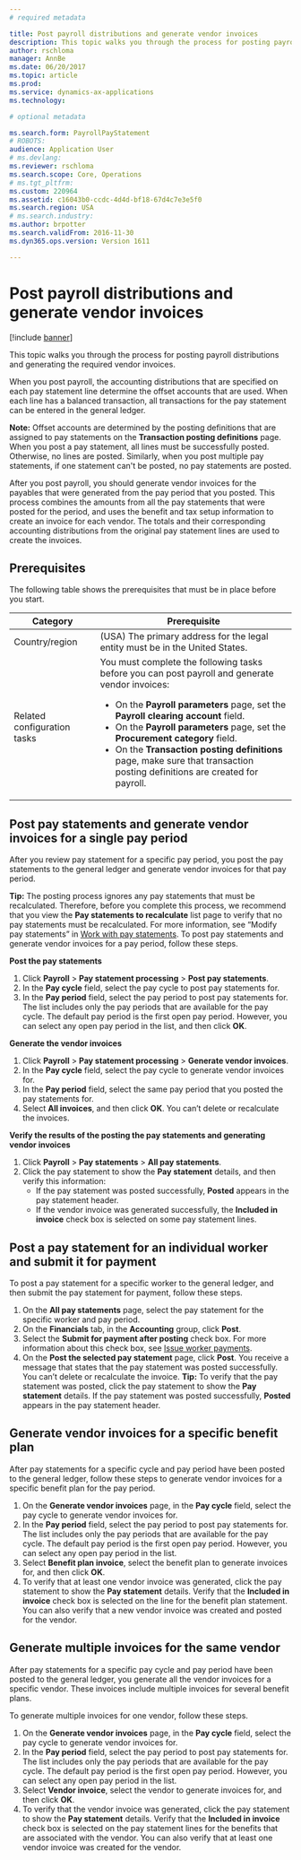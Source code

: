 ```yaml
---
# required metadata

title: Post payroll distributions and generate vendor invoices
description: This topic walks you through the process for posting payroll distributions and generating the required vendor invoices.
author: rschloma
manager: AnnBe
ms.date: 06/20/2017
ms.topic: article
ms.prod: 
ms.service: dynamics-ax-applications
ms.technology: 

# optional metadata

ms.search.form: PayrollPayStatement
# ROBOTS: 
audience: Application User
# ms.devlang: 
ms.reviewer: rschloma
ms.search.scope: Core, Operations
# ms.tgt_pltfrm: 
ms.custom: 220964
ms.assetid: c16043b0-ccdc-4d4d-bf18-67d4c7e3e5f0
ms.search.region: USA
# ms.search.industry: 
ms.author: brpotter
ms.search.validFrom: 2016-11-30
ms.dyn365.ops.version: Version 1611

---
```


# Post payroll distributions and generate vendor invoices

[!include [banner](../../includes/banner.md)]

This topic walks you through the process for posting payroll distributions and generating the required vendor invoices.

When you post payroll, the accounting distributions that are specified on each pay statement line determine the offset accounts that are used. When each line has a balanced transaction, all transactions for the pay statement can be entered in the general ledger. 

**Note:** Offset accounts are determined by the posting definitions that are assigned to pay statements on the **Transaction posting definitions** page. When you post a pay statement, all lines must be successfully posted. Otherwise, no lines are posted. Similarly, when you post multiple pay statements, if one statement can't be posted, no pay statements are posted. 

After you post payroll, you should generate vendor invoices for the payables that were generated from the pay period that you posted. This process combines the amounts from all the pay statements that were posted for the period, and uses the benefit and tax setup information to create an invoice for each vendor. The totals and their corresponding accounting distributions from the original pay statement lines are used to create the invoices.

## Prerequisites
The following table shows the prerequisites that must be in place before you start.

<table>
<thead>
<tr class="header">
<th>Category</th>
<th>Prerequisite</th>
</tr>
</thead>
<tbody>
<tr class="odd">
<td>Country/region</td>
<td>(USA) The primary address for the legal entity must be in the United States.</td>
</tr>
<tr class="even">
<td>Related configuration tasks</td>
<td>You must complete the following tasks before you can post payroll and generate vendor invoices:
<ul>
<li>On the <strong>Payroll parameters</strong> page, set the <strong>Payroll clearing account</strong> field.</li>
<li>On the <strong>Payroll parameters</strong> page, set the <strong>Procurement category</strong> field.</li>
<li>On the <strong>Transaction posting definitions</strong> page, make sure that transaction posting definitions are created for payroll.</li>
</ul></td>
</tr>
</tbody>
</table>

## Post pay statements and generate vendor invoices for a single pay period
After you review pay statement for a specific pay period, you post the pay statements to the general ledger and generate vendor invoices for that pay period. 

**Tip:** The posting process ignores any pay statements that must be recalculated. Therefore, before you complete this process, we recommend that you view the **Pay statements to recalculate** list page to verify that no pay statements must be recalculated. For more information, see “Modify pay statements” in [Work with pay statements](noam-usa-pay-statements.md). To post pay statements and generate vendor invoices for a pay period, follow these steps. 

**Post the pay statements**

1.  Click **Payroll** &gt; **Pay statement processing** &gt; **Post pay statements**.
2.  In the **Pay cycle** field, select the pay cycle to post pay statements for.
3.  In the **Pay period** field, select the pay period to post pay statements for. The list includes only the pay periods that are available for the pay cycle. The default pay period is the first open pay period. However, you can select any open pay period in the list, and then click **OK**.

**Generate the vendor invoices**

1.  Click **Payroll** &gt; **Pay statement processing** &gt; **Generate vendor invoices**.
2.  In the **Pay cycle** field, select the pay cycle to generate vendor invoices for.
3.  In the **Pay period** field, select the same pay period that you posted the pay statements for.
4.  Select **All invoices**, and then click **OK**. You can’t delete or recalculate the invoices.

**Verify the results of the posting the pay statements and generating vendor invoices**

1.  Click **Payroll** &gt; **Pay statements** &gt; **All pay statements**.
2.  Click the pay statement to show the **Pay statement** details, and then verify this information:
    -   If the pay statement was posted successfully, **Posted** appears in the pay statement header.
    -   If the vendor invoice was generated successfully, the **Included in invoice** check box is selected on some pay statement lines.

## Post a pay statement for an individual worker and submit it for payment
To post a pay statement for a specific worker to the general ledger, and then submit the pay statement for payment, follow these steps.

1.  On the **All pay statements** page, select the pay statement for the specific worker and pay period.
2.  On the **Financials** tab, in the **Accounting** group, click **Post**.
3.  Select the **Submit for payment after posting** check box. For more information about this check box, see [Issue worker payments](noam-usa-issue-worker-payments.md).
4.  On the **Post the selected pay statement** page, click **Post**. You receive a message that states that the pay statement was posted successfully. You can’t delete or recalculate the invoice. **Tip:** To verify that the pay statement was posted, click the pay statement to show the **Pay statement** details. If the pay statement was posted successfully, **Posted** appears in the pay statement header.

## Generate vendor invoices for a specific benefit plan
After pay statements for a specific cycle and pay period have been posted to the general ledger, follow these steps to generate vendor invoices for a specific benefit plan for the pay period.

1.  On the **Generate vendor invoices** page, in the **Pay cycle** field, select the pay cycle to generate vendor invoices for.
2.  In the **Pay period** field, select the pay period to post pay statements for. The list includes only the pay periods that are available for the pay cycle. The default pay period is the first open pay period. However, you can select any open pay period in the list.
3.  Select **Benefit plan invoice**, select the benefit plan to generate invoices for, and then click **OK**.
4.  To verify that at least one vendor invoice was generated, click the pay statement to show the **Pay statement** details. Verify that the **Included in invoice** check box is selected on the line for the benefit plan statement. You can also verify that a new vendor invoice was created and posted for the vendor.

## Generate multiple invoices for the same vendor
After pay statements for a specific pay cycle and pay period have been posted to the general ledger, you generate all the vendor invoices for a specific vendor. These invoices include multiple invoices for several benefit plans. 

To generate multiple invoices for one vendor, follow these steps.

1.  On the **Generate vendor invoices** page, in the **Pay cycle** field, select the pay cycle to generate vendor invoices for.
2.  In the **Pay period** field, select the pay period to post pay statements for. The list includes only the pay periods that are available for the pay cycle. The default pay period is the first open pay period. However, you can select any open pay period in the list.
3.  Select **Vendor invoice**, select the vendor to generate invoices for, and then click **OK**.
4.  To verify that the vendor invoice was generated, click the pay statement to show the **Pay statement** details. Verify that the **Included in invoice** check box is selected on the pay statement lines for the benefits that are associated with the vendor. You can also verify that at least one vendor invoice was created for the vendor.




